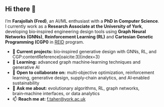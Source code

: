 ## Hi there 👋

I’m **Farajollah (Fred)**, an AI/ML enthusiast with a **PhD in Computer Science**. I currently work as a **Research Associate at the University of York**, developing bio‑inspired engineering design tools using **Graph Neural Networks (GNNs)**, **Reinforcement Learning (RL)** and **Cartesian Genetic Programming (CGP0** in [REID](https://riedesign.org/) program. 


- 🔭 **Current projects:** bio‑inspired generative design with GNNs, RL, and CGP:contentReference[oaicite:3]{index=3}  
- 🌱 **Learning:** advanced graph machine‑learning techniques and generative AI  
- 👯 **Open to collaborate on:** multi‑objective optimization, reinforcement learning, generative design, supply‑chain analytics, and AI‑enabled sustainability  
- 💬 **Ask me about:** evolutionary algorithms, RL, graph networks, brain‑machine interfaces, or data analytics  
- 📫 **Reach me at:** [f.taher@york.ac.uk](mailto:f.taher@york.ac.uk)  

<!--
**Tahernezhad/Tahernezhad** is a ✨ _special_ ✨ repository because its `README.md` (this file) appears on your GitHub profile.

Here are some ideas to get you started:

- 🔭 I’m currently working on ...
- 🌱 I’m currently learning ...
- 👯 I’m looking to collaborate on ...
- 🤔 I’m looking for help with ...
- 💬 Ask me about ...
- 📫 How to reach me: ...
- 😄 Pronouns: ...
- ⚡ Fun fact: ...
-->

